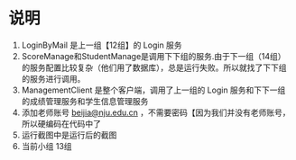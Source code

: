 # 说明

1. LoginByMail 是上一组【12组】的 Login 服务
2. ScoreManage和StudentManage是调用下下组的服务.由于下一组（14组）的服务配置比较复杂（他们用了数据库），总是运行失败。所以就找了下下组的服务进行调用。
3. ManagementClient 是整个客户端，调用了上一组的 Login 服务和下下一组的成绩管理服务和学生信息管理服务
4. 添加老师账号 beijia@nju.edu.cn ，不需要密码【因为我们并没有老师账号，所以硬编码在代码中了
5. 运行截图中是运行后的截图
6. 当前小组 13组
